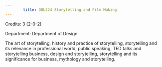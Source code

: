 ```yaml
---
        title: DDL224 Storytelling and Film Making
---
```

Credits: 3 (2-0-2)

Department: Department of Design

The art of storytelling, history and practice of storytelling, storytelling and its relevance in professional world, public speaking, TED talks and storytelling business, design and storytelling, storytelling and its significance for business, mythology and storytelling.
